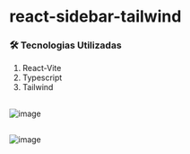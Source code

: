 # react-sidebar-tailwind

### 🛠 Tecnologias Utilizadas

1. React-Vite
2. Typescript
3. Tailwind

##


![image](https://user-images.githubusercontent.com/45860122/178655262-b8471c91-3105-4d78-904f-505e1cbb2f7a.png)

##

![image](https://user-images.githubusercontent.com/45860122/178655229-76c02253-9158-443f-8e91-2634c229bfd3.png)

